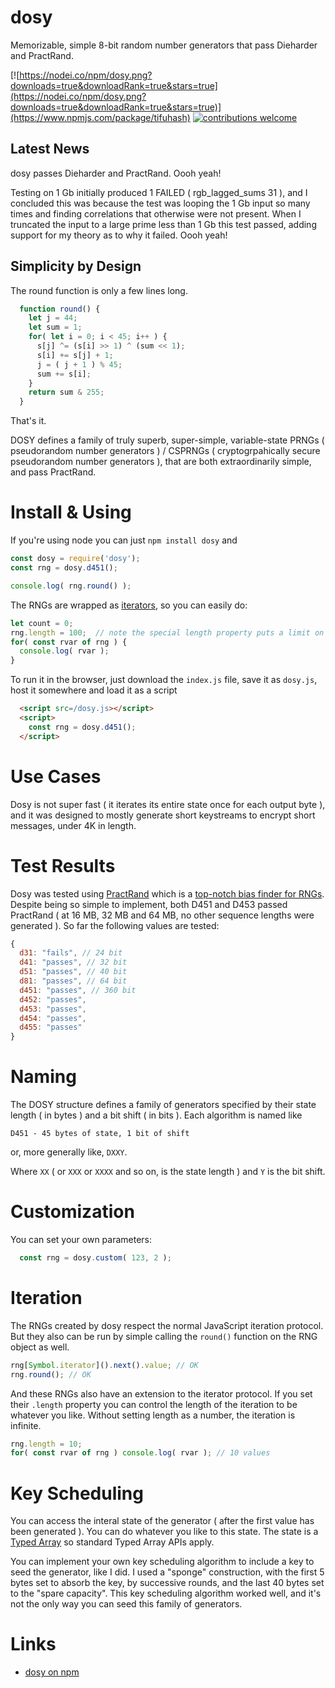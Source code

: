 # dosy

Memorizable, simple 8-bit random number generators that pass Dieharder and PractRand.

[![https://nodei.co/npm/dosy.png?downloads=true&downloadRank=true&stars=true](https://nodei.co/npm/dosy.png?downloads=true&downloadRank=true&stars=true)](https://www.npmjs.com/package/tifuhash)
[![contributions welcome](https://img.shields.io/badge/contributions-welcome-brightgreen.svg?style=flat)](https://github.com/dosaygo-coder-0/dosy/issues)

## Latest News

dosy passes Dieharder and PractRand. Oooh yeah!

Testing on 1 Gb initially produced 1 FAILED ( rgb_lagged_sums 31 ), and I concluded this was because the test was looping the 1 Gb input so many times and finding correlations that otherwise were not present. When I truncated the input to a large prime less than 1 Gb this test passed, adding support for my theory as to why it failed. Oooh yeah!

## Simplicity by Design

The round function is only a few lines long.

```js
  function round() {
    let j = 44;
    let sum = 1;
    for( let i = 0; i < 45; i++ ) {
      s[j] ^= (s[i] >> 1) ^ (sum << 1);
      s[i] += s[j] + 1;
      j = ( j + 1 ) % 45;
      sum += s[i];
    }
    return sum & 255;
  }
```

That's it.

DOSY defines a family of truly superb, super-simple, variable-state PRNGs ( pseudorandom number generators ) / CSPRNGs ( cryptogrpahically secure pseudorandom number generators ), that are both extraordinarily simple, and pass PractRand.

# Install & Using

If you're using node you can just `npm install dosy` and 

```js
const dosy = require('dosy');
const rng = dosy.d451();

console.log( rng.round() );
```

The RNGs are wrapped as [iterators](https://developer.mozilla.org/en/docs/Web/JavaScript/Guide/Iterators_and_Generators), so you can easily do:

```js
let count = 0;
rng.length = 100;  // note the special length property puts a limit on a single iteration
for( const rvar of rng ) {
  console.log( rvar );
}
```

To run it in the browser, just download the `index.js` file, save it as `dosy.js`, host it somewhere and load it as a script

```html
  <script src=/dosy.js></script>
  <script>
    const rng = dosy.d451();
  </script>
```

# Use Cases

Dosy is not super fast ( it iterates its entire state once for each output byte ), and it was designed to mostly generate short keystreams to encrypt short messages, under 4K in length. 

# Test Results

Dosy was tested using [PractRand](http://pracrand.sourceforge.net/) which is a [top-notch bias finder for RNGs](https://stackoverflow.com/a/27160492/7652736). Despite being so simple to implement, both D451 and D453 passed PractRand ( at 16 MB, 32 MB and 64 MB, no other sequence lengths were generated ). So far the following values are tested:

```js
{
  d31: "fails", // 24 bit 
  d41: "passes", // 32 bit 
  d51: "passes", // 40 bit 
  d81: "passes", // 64 bit
  d451: "passes", // 360 bit
  d452: "passes",
  d453: "passes",
  d454: "passes",
  d455: "passes"
}
```

# Naming

The DOSY structure defines a family of generators specified by their state length ( in bytes ) and a bit shift ( in bits ). Each algorithm is named like 

`D451 - 45 bytes of state, 1 bit of shift`

or, more generally like, `DXXY`.

Where `XX` ( or `XXX` or `XXXX` and so on, is the state length ) and `Y` is the bit shift. 

# Customization

You can set your own parameters:

```js
  const rng = dosy.custom( 123, 2 );
```

# Iteration

The RNGs created by dosy respect the normal JavaScript iteration protocol. But they also can be run by simple calling the `round()` function on the RNG object as well.

```js
rng[Symbol.iterator]().next().value; // OK
rng.round(); // OK
```

And these RNGs also have an extension to the iterator protocol. If you set their `.length` property you can control the length of the iteration to be whatever you like. Without setting length as a number, the iteration is infinite.

```js
rng.length = 10;
for( const rvar of rng ) console.log( rvar ); // 10 values
```

# Key Scheduling

You can access the interal state of the generator ( after the first value has been generated ). You can do whatever you like to this state. The state is a [Typed Array](https://developer.mozilla.org/en-US/docs/Web/JavaScript/Typed_arrays) so standard Typed Array APIs apply. 

You can implement your own key scheduling algorithm to include a key to seed the generator, like I did. I used a "sponge" construction, with the first 5 bytes set to absorb the key, by successive rounds, and the last 40 bytes set to the "spare capacity". This key scheduling algorithm worked well, and it's not the only way you can seed this family of generators.

# Links

- [dosy on npm](https://www.npmjs.com/package/dosy)

